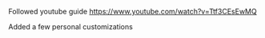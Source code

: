 Followed youtube guide https://www.youtube.com/watch?v=Ttf3CEsEwMQ

Added a few personal customizations
